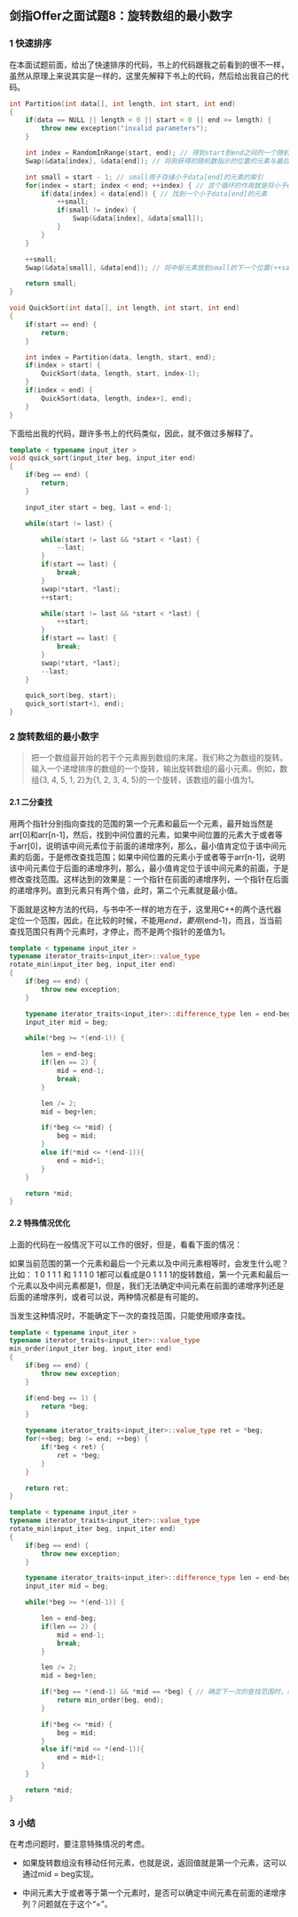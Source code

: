 ## 剑指Offer之面试题8：旋转数组的最小数字

### 1 快速排序

在本面试题前面，给出了快速排序的代码，书上的代码跟我之前看到的很不一样，虽然从原理上来说其实是一样的，这里先解释下书上的代码，然后给出我自己的代码。

``` C++
int Partition(int data[], int length, int start, int end)
{
	if(data == NULL || length < 0 || start < 0 || end >= length) {
		throw new exception("invalid parameters");
	}

	int index = RandomInRange(start, end); // 得到start到end之间的一个随机数
	Swap(&data[index], &data[end]); // 将刚获得的随机数指示的位置的元素与最后一个元素调换

	int small = start - 1; // small用于存储小于data[end]的元素的索引
	for(index = start; index < end; ++index) { // 这个循环的作用就是将小于data[end]的元素放到数组的前面，且这部分的最后一个元素的索引就是small
		if(data[index] < data[end]) { // 找到一个小于data[end]的元素
			++small;
			if(small != index) {
				Swap(&data[index], &data[small]);
			}
		}
	}

	++small;
	Swap(&data[small], &data[end]); // 将中枢元素放到small的下一个位置(++samll)

	return small;
}

void QuickSort(int data[], int length, int start, int end)
{
	if(start == end) {
		return;
	}

	int index = Partition(data, length, start, end);
	if(index > start) {
		QuickSort(data, length, start, index-1);
	}
	if(index < end) {
		QuickSort(data, length, index+1, end);
	}
}
```

下面给出我的代码，跟许多书上的代码类似，因此，就不做过多解释了。

``` C++
template < typename input_iter >
void quick_sort(input_iter beg, input_iter end)
{
	if(beg == end) {
		return;
	}

	input_iter start = beg, last = end-1;

	while(start != last) {

		while(start != last && *start < *last) {
			--last;
		}
		if(start == last) {
			break;
		}
		swap(*start, *last);
		++start;

		while(start != last && *start < *last) {
			++start;
		}
		if(start == last) {
			break;
		}
		swap(*start, *last);
		--last;
	}

	quick_sort(beg, start);
	quick_sort(start+1, end);
}
```

### 2 旋转数组的最小数字

> 把一个数组最开始的若干个元素搬到数组的末尾，我们称之为数组的旋转。输入一个递增排序的数组的一个旋转，输出旋转数组的最小元素。例如，数组{3, 4, 5, 1, 2}为{1, 2, 3, 4, 5}的一个旋转，该数组的最小值为1。

#### 2.1 二分查找

用两个指针分别指向查找的范围的第一个元素和最后一个元素，最开始当然是arr[0]和arr[n-1]，然后，找到中间位置的元素，如果中间位置的元素大于或者等于arr[0]，说明该中间元素位于前面的递增序列，那么，最小值肯定位于该中间元素的后面，于是修改查找范围；如果中间位置的元素小于或者等于arr[n-1]，说明该中间元素位于后面的递增序列，那么，最小值肯定位于该中间元素的前面，于是修改查找范围。这样达到的效果是：一个指针在前面的递增序列，一个指针在后面的递增序列。直到元素只有两个值，此时，第二个元素就是最小值。

下面就是这种方法的代码，与书中不一样的地方在于，这里用C++的两个迭代器定位一个范围，因此，在比较的时候，不能用*end，要用*(end-1)，而且，当当前查找范围只有两个元素时，才停止，而不是两个指针的差值为1。

``` C++
template < typename input_iter >
typename iterator_traits<input_iter>::value_type
rotate_min(input_iter beg, input_iter end)
{
	if(beg == end) {
		throw new exception;
	}

	typename iterator_traits<input_iter>::difference_type len = end-beg;
	input_iter mid = beg;

	while(*beg >= *(end-1)) {

		len = end-beg;
		if(len == 2) {
			mid = end-1;
			break;
		}

		len /= 2;
		mid = beg+len;

		if(*beg <= *mid) {
			beg = mid;
		}
		else if(*mid <= *(end-1)){
			end = mid+1;
		}
	}

	return *mid;
}
```

#### 2.2 特殊情况优化

上面的代码在一般情况下可以工作的很好，但是，看看下面的情况：

如果当前范围的第一个元素和最后一个元素以及中间元素相等时，会发生什么呢？
比如：
1 0 1 1 1 和 1 1 1 0 1都可以看成是0 1 1 1 1的旋转数组，第一个元素和最后一个元素以及中间元素都是1，但是，我们无法确定中间元素在前面的递增序列还是后面的递增序列，或者可以说，两种情况都是有可能的。

当发生这种情况时，不能确定下一次的查找范围，只能使用顺序查找。

``` C++
template < typename input_iter >
typename iterator_traits<input_iter>::value_type
min_order(input_iter beg, input_iter end)
{
	if(beg == end) {
		throw new exception;
	}

	if(end-beg == 1) {
		return *beg;
	}

	typename iterator_traits<input_iter>::value_type ret = *beg;
	for(++beg; beg != end; ++beg) {
		if(*beg < ret) {
			ret = *beg;
		}
	}

	return ret;
}

template < typename input_iter >
typename iterator_traits<input_iter>::value_type
rotate_min(input_iter beg, input_iter end)
{
	if(beg == end) {
		throw new exception;
	}

	typename iterator_traits<input_iter>::difference_type len = end-beg;
	input_iter mid = beg;

	while(*beg >= *(end-1)) {

		len = end-beg;
		if(len == 2) {
			mid = end-1;
			break;
		}

		len /= 2;
		mid = beg+len;

		if(*beg == *(end-1) && *mid == *beg) { // 确定下一次的查找范围时，如果第一个元素和最后一个元素以及中间元素相等，那么，只能使用顺序查找
			return min_order(beg, end);
		}

		if(*beg <= *mid) {
			beg = mid;
		}
		else if(*mid <= *(end-1)){
			end = mid+1;
		}
	}

	return *mid;
}
```

### 3 小结

在考虑问题时，要注意特殊情况的考虑。

* 如果旋转数组没有移动任何元素，也就是说，返回值就是第一个元素，这可以通过mid = beg实现。

* 中间元素大于或者等于第一个元素时，是否可以确定中间元素在前面的递增序列？问题就在于这个“=”。
